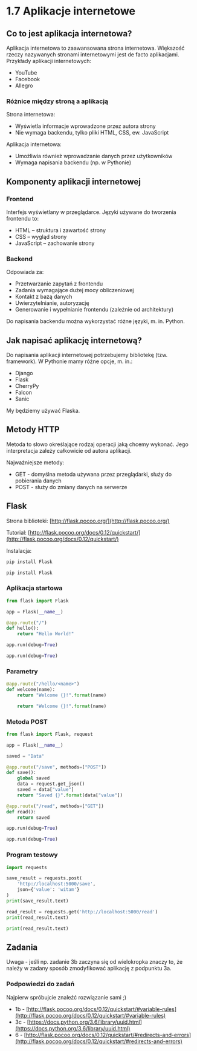 1.7 Aplikacje internetowe
=========================

Co to jest aplikacja internetowa?
---------------------------------

Aplikacja internetowa to zaawansowana strona internetowa. Większość rzeczy nazywanych stronami internetowymi jest de facto aplikacjami. Przykłady aplikacji internetowych:

* YouTube
* Facebook
* Allegro

### Różnice między stroną a aplikacją

Strona internetowa:

* Wyświetla informacje wprowadzone przez autora strony
* Nie wymaga backendu, tylko pliki HTML, CSS, ew. JavaScript

Aplikacja internetowa:

* Umożliwia również wprowadzanie danych przez użytkowników
* Wymaga napisania backendu (np. w Pythonie)

Komponenty aplikacji internetowej
---------------------------------

### Frontend

Interfejs wyświetlany w przeglądarce. Języki używane do tworzenia frontendu to:

* HTML – struktura i zawartość strony
* CSS – wygląd strony
* JavaScript – zachowanie strony

### Backend

Odpowiada za:

* Przetwarzanie zapytań z frontendu
* Zadania wymagające dużej mocy obliczeniowej
* Kontakt z bazą danych
* Uwierzytelnianie, autoryzację
* Generowanie i wypełnianie frontendu (zależnie od architektury)

Do napisania backendu można wykorzystać różne języki, m. in. Python.

Jak napisać aplikację internetową?
----------------------------------

Do napisania aplikacji internetowej potrzebujemy bibliotekę (tzw. framework). W Pythonie mamy różne opcje, m. in.:

* Django
* Flask
* CherryPy
* Falcon
* Sanic

My będziemy używać Flaska.

Metody HTTP
-----------

Metoda to słowo określające rodzaj operacji jaką chcemy wykonać. Jego interpretacja zależy całkowicie od autora aplikacji.

Najważniejsze metody:

* GET - domyślna metoda używana przez przeglądarki, służy do pobierania danych
* POST - służy do zmiany danych na serwerze

Flask
-----

Strona biblioteki: [http://flask.pocoo.org/](http://flask.pocoo.org/)

Tutorial: [http://flask.pocoo.org/docs/0.12/quickstart/](http://flask.pocoo.org/docs/0.12/quickstart/)

Instalacja:

```bash
pip install Flask

pip install Flask

```

### Aplikacja startowa

```python
from flask import Flask

app = Flask(__name__)

@app.route("/")
def hello():
    return "Hello World!"

app.run(debug=True)

app.run(debug=True)

```

### Parametry

```python
@app.route("/hello/<name>")
def welcome(name):
    return "Welcome {}!".format(name)

    return "Welcome {}!".format(name)

```

### Metoda POST

```python
from flask import Flask, request

app = Flask(__name__)

saved = "Data"

@app.route("/save", methods=["POST"])
def save():
    global saved
    data = request.get_json()
    saved = data["value"]
    return "Saved {}".format(data["value"])

@app.route("/read", methods=["GET"])
def read():
    return saved

app.run(debug=True)

app.run(debug=True)

```

### Program testowy

```python
import requests

save_result = requests.post(
    'http://localhost:5000/save',
    json={'value': 'witam'}
)
print(save_result.text)

read_result = requests.get('http://localhost:5000/read')
print(read_result.text)

print(read_result.text)

```

Zadania
-------

Uwaga - jeśli np. zadanie 3b zaczyna się od wielokropka znaczy to, że należy w zadany sposób zmodyfikować aplikację z podpunktu 3a.

### Podpowiedzi do zadań

Najpierw spróbujcie znaleźć rozwiązanie sami ;)

* 1b - [http://flask.pocoo.org/docs/0.12/quickstart/#variable-rules](http://flask.pocoo.org/docs/0.12/quickstart/#variable-rules)
* 3c - [https://docs.python.org/3.6/library/uuid.html](https://docs.python.org/3.6/library/uuid.html)
* 6 - [http://flask.pocoo.org/docs/0.12/quickstart/#redirects-and-errors](http://flask.pocoo.org/docs/0.12/quickstart/#redirects-and-errors)
